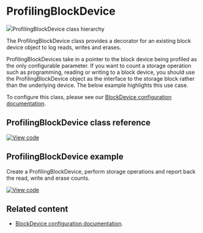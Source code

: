 # ProfilingBlockDevice

<span class="images">![](http://os.mbed.com/docs/v6.4/mbed-os-api-doxy/classmbed_1_1_profiling_block_device.png)<span>ProfilingBlockDevice class hierarchy</span></span>

The ProfilingBlockDevice class provides a decorator for an existing block device object to log reads, writes and erases.

ProfilingBlockDevices take in a pointer to the block device being profiled as the only configurable parameter. If you want to count a storage operation such as programming, reading or writing to a block device, you should use the ProfilingBlockDevice object as the interface to the storage block rather than the underlying device. The below example highlights this use case.

To configure this class, please see our [BlockDevice configuration documentation](../apis/data-options-and-config.html).

## ProfilingBlockDevice class reference

[![View code](https://www.mbed.com/embed/?type=library)](http://os.mbed.com/docs/v6.4/mbed-os-api-doxy/classmbed_1_1_profiling_block_device.html)

## ProfilingBlockDevice example

Create a ProfilingBlockDevice, perform storage operations and report back the read, write and erase counts.

[![View code](https://www.mbed.com/embed/?url=https://github.com/ARMmbed/mbed-os-snippet-ProfilingBlockDevice/tree/v6.4)](https://github.com/ARMmbed/mbed-os-snippet-ProfilingBlockDevice/blob/v6.4/main.cpp)

## Related content

- [BlockDevice configuration documentation](../apis/data-options-and-config.html).
